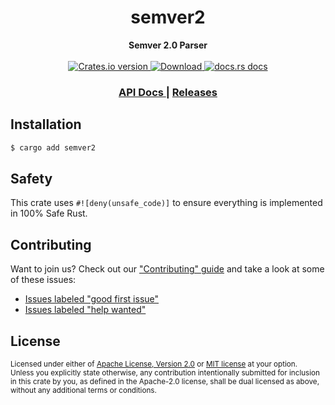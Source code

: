 <h1 align="center">semver2</h1>
<div align="center">
  <strong>
    Semver 2.0 Parser
  </strong>
</div>

<br />

<div align="center">
  <!-- Crates version -->
  <a href="https://crates.io/crates/semver2">
    <img src="https://img.shields.io/crates/v/semver2.svg?style=flat-square"
    alt="Crates.io version" />
  </a>
  <!-- Downloads -->
  <a href="https://crates.io/crates/semver2">
    <img src="https://img.shields.io/crates/d/semver2.svg?style=flat-square"
      alt="Download" />
  </a>
  <!-- docs.rs docs -->
  <a href="https://docs.rs/semver2">
    <img src="https://img.shields.io/badge/docs-latest-blue.svg?style=flat-square"
      alt="docs.rs docs" />
  </a>
</div>

<div align="center">
  <h3>
    <a href="https://docs.rs/semver2">
      API Docs
    </a>
    <span> | </span>
    <a href="https://github.com/dignifiedquire/semver2/releases">
      Releases
    </a>
  </h3>
</div>

## Installation
```sh
$ cargo add semver2
```

## Safety
This crate uses ``#![deny(unsafe_code)]`` to ensure everything is implemented in
100% Safe Rust.

## Contributing
Want to join us? Check out our ["Contributing" guide][contributing] and take a
look at some of these issues:

- [Issues labeled "good first issue"][good-first-issue]
- [Issues labeled "help wanted"][help-wanted]

[contributing]: https://github.com/dignifiedquire/semver2/blob/master.github/CONTRIBUTING.md
[good-first-issue]: https://github.com/dignifiedquire/semver2/labels/good%20first%20issue
[help-wanted]: https://github.com/dignifiedquire/semver2/labels/help%20wanted

## License

<sup>
Licensed under either of <a href="LICENSE-APACHE">Apache License, Version
2.0</a> or <a href="LICENSE-MIT">MIT license</a> at your option.
</sup>

<br/>

<sub>
Unless you explicitly state otherwise, any contribution intentionally submitted
for inclusion in this crate by you, as defined in the Apache-2.0 license, shall
be dual licensed as above, without any additional terms or conditions.
</sub>
